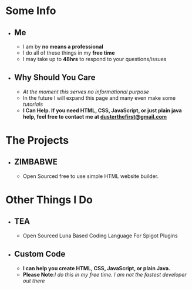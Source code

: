 # Some Info #
- ## Me ##
   * I am by __no means a professional__
   * I do all of these things in my __free time__
   * I may take up to __48hrs__ to respond to your questions/issues

- ## Why Should You Care ##
   * _At the moment this serves no informational purpose_
   * In the future I will expand this page and many even make some _tutorials_
   * __I Can Help. If you need HTML, CSS, JavaScript, or just plain java help, feel free to contact me at [dusterthefirst@gmail.com](mailto:dusterthefirst@gmail.com)__


# The Projects #
- ## ZIMBABWE ##
   * Open Sourced free to use simple HTML website builder. 

# Other Things I Do #
- ## TEA ##
   * Open Sourced Luna Based Coding Language For Spigot Plugins
- ## Custom Code ##
   * __I can help you create HTML, CSS, JavaScript, or plain Java.__
   * __Please Note__:_I do this in my free time. I am not the fastest developer out there_
